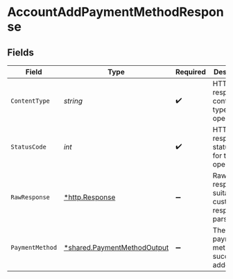 # AccountAddPaymentMethodResponse


## Fields

| Field                                                                            | Type                                                                             | Required                                                                         | Description                                                                      |
| -------------------------------------------------------------------------------- | -------------------------------------------------------------------------------- | -------------------------------------------------------------------------------- | -------------------------------------------------------------------------------- |
| `ContentType`                                                                    | *string*                                                                         | :heavy_check_mark:                                                               | HTTP response content type for this operation                                    |
| `StatusCode`                                                                     | *int*                                                                            | :heavy_check_mark:                                                               | HTTP response status code for this operation                                     |
| `RawResponse`                                                                    | [*http.Response](https://pkg.go.dev/net/http#Response)                           | :heavy_minus_sign:                                                               | Raw HTTP response; suitable for custom response parsing                          |
| `PaymentMethod`                                                                  | [*shared.PaymentMethodOutput](../../../pkg/models/shared/paymentmethodoutput.md) | :heavy_minus_sign:                                                               | The payment method was successfully added                                        |